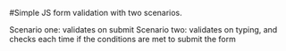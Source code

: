 #Simple JS form validation with two scenarios.

Scenario one: validates on submit
Scenario two: validates on typing, and checks each time if the conditions are met to submit the form